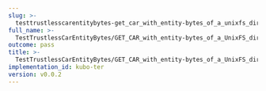 ```yaml
---
slug: >-
  testtrustlesscarentitybytes-get_car_with_entity-bytes_of_a_unixfs_directory_(format-car)-header_x-content-type-options
full_name: >-
  TestTrustlessCarEntityBytes/GET_CAR_with_entity-bytes_of_a_UnixFS_directory_(format=car)/Header_X-Content-Type-Options
outcome: pass
title: >-
  TestTrustlessCarEntityBytes/GET_CAR_with_entity-bytes_of_a_UnixFS_directory_(format=car)/Header_X-Content-Type-Options
implementation_id: kubo-ter
version: v0.0.2
---
```


